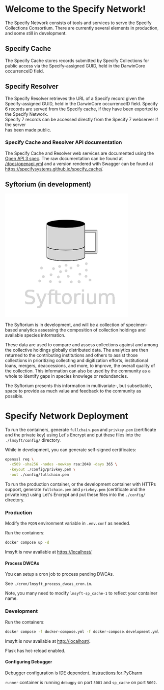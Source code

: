 # Welcome to the Specify Network!

The Specify Network consists of tools and services to serve the Specify Collections 
Consortium.  There are currently several elements in production, and some still in 
development.

## Specify Cache
The Specify Cache stores records submitted by Specify Collections for public access via 
the Specify-assigned GUID, held in the DarwinCore occurrenceID field.

## Specify Resolver
The Specify Resolver retrieves the URL of a Specify record given the Specify-assigned 
GUID, held in the DarwinCore occurrenceID field.  Specify 6 records are 
served from the Specify cache, if they have been exported to the Specify Network.  
Specify 7 records can be accessed directly from the Specify 7 webserver if the server  
has been made public.

### Specify Cache and Resolver API documentation
The Specify Cache and Resolver web services are documented using the
[Open API 3 spec](https://swagger.io/specification/).  The raw documentation can be
found at [/docs/openapi.yml](/docs/openapi.yml) and a version rendered with Swagger can
be found at https://specifysystems.github.io/specify_cache/.


## Syftorium (in development)
![Logo](static/syftorium.png)

The Syftorium is in development, and will be a collection of specimen-based analytics 
assessing the composition of collection holdings and available species information. 

These data are used to compare and assess collections against and among the collective 
holdings globally distributed data.  The analytics are then returned to the 
contributing institutions and others to assist those collections in prioritizing
collecting and digitization efforts, institutional loans, mergers, deaccessions, and 
more, to improve, the overall quality of the collection.  This information can also be 
used by the community as a whole to identify gaps in species knowlege or redundancies.  

The Syftorium presents this information in multivariate-, but subsettable, space 
to provide as much value and feedback to the community as possible.


# Specify Network Deployment

To run the containers, generate `fullchain.pem` and `privkey.pem` (certificate
and the private key) using Let's Encrypt and put these files into the
`./lmsyft/config/` directory.

While in development, you can generate self-signed certificates:

```zsh
openssl req \
  -x509 -sha256 -nodes -newkey rsa:2048 -days 365 \
  -keyout ./config/privkey.pem \
  -out ./config/fullchain.pem
```

To run the production container, or the development container with HTTPs
support, generate `fullchain.pem` and `privkey.pem` (certificate and the private
key) using Let's Encrypt and put these files into the `./config/`
directory.

### Production

Modify the `FQDN` environment variable in `.env.conf` as needed.

Run the containers:

```zsh
docker compose up -d
```

lmsyft is now available at [https://localhost/](https://localhost:443)

#### Process DWCAs

You can setup a cron job to process pending DWCAs.

See `./cron/lmsyft_process_dwcas_cron.in`.

Note, you many need to modify `lmsyft-sp_cache-1` to reflect your container
name.

### Development

Run the containers:

```zsh
docker compose -f docker-compose.yml -f docker-compose.development.yml up
```

lmsyft is now available at [http://localhost/](http://localhost:443).

Flask has hot-reload enabled.

#### Configuring Debugger

Debugger configuration is IDE dependent. [Instructions for
PyCharm](https://kartoza.com/en/blog/using-docker-compose-based-python-interpreter-in-pycharm/)

`runner` container is running `debugpy` on port `5001` and `sp_cache` on
port `5002`.
